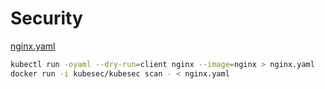 # Security

[nginx.yaml](nginx.yaml)

```bash
kubectl run -oyaml --dry-run=client nginx --image=nginx > nginx.yaml
docker run -i kubesec/kubesec scan - < nginx.yaml
```
